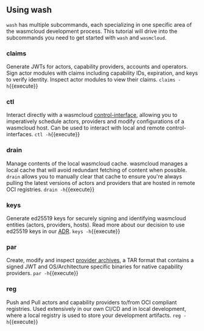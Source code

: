 ## Using wash

`wash` has multiple subcommands, each specializing in one specific area of the wasmcloud development process. This tutorial will drive into the subcommands you need to get started with `wash` and `wasmcloud`.

### claims

Generate JWTs for actors, capability providers, accounts and operators. Sign actor modules with claims including capability IDs, expiration, and keys to verify identity. Inspect actor modules to view their claims.
`claims -h`{{execute}}

### ctl

Interact directly with a wasmcloud [control-interface](https://github.com/wasmcloud/wasmcloud/tree/main/crates/control-interface), allowing you to imperatively schedule actors, providers and modify configurations of a wasmcloud host. Can be used to interact with local and remote control-interfaces.
`ctl -h`{{execute}}

### drain

Manage contents of the local wasmcloud cache. wasmcloud manages a local cache that will avoid redundant fetching of content when possible. `drain` allows you to manually clear that cache to ensure you're always pulling the latest versions of actors and providers that are hosted in remote OCI registries.
`drain -h`{{execute}}

### keys

Generate ed25519 keys for securely signing and identifying wasmcloud entities (actors, providers, hosts). Read more about our decision to use ed25519 keys in our [ADR](https://wasmcloud.github.io/adr/0005-security-nkeys.html).
`keys -h`{{execute}}

### par

Create, modify and inspect [provider archives](https://github.com/wasmcloud/provider-archive), a TAR format that contains a signed JWT and OS/Architecture specific binaries for native capability providers.
`par -h`{{execute}}

### reg

Push and Pull actors and capability providers to/from OCI compliant registries. Used extensively in our own CI/CD and in local development, where a local registry is used to store your development artifacts.
`reg -h`{{execute}}

